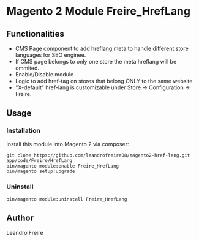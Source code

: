 # Magento 2 Module Freire_HrefLang

## Functionalities

* CMS Page component to add hreflang meta to handle different store languages for SEO enginee.
* If CMS page belongs to only one store the meta hreflang will be ommited.
* Enable/Disable module
* Logic to add href-tag on stores that belong ONLY to the same website    
* "X-default" href-lang is customizable under Store -> Configuration -> Freire.

## Usage

### Installation

Install this module into Magento 2 via composer:

    git clone https://github.com/leandrofreire08/magento2-href-lang.git app/code/Freire/HrefLang
    bin/magento module:enable Freire_HrefLang
    bin/magento setup:upgrade

### Uninstall

    bin/magento module:uninstall Freire_HrefLang

## Author

Leandro Freire
